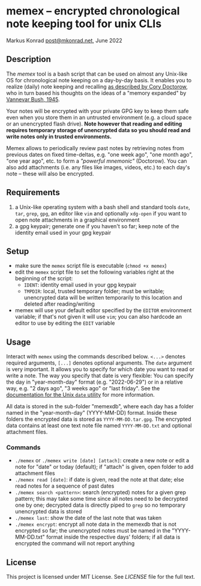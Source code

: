 # memex – encrypted chronological note keeping tool for unix CLIs

Markus Konrad <post@mkonrad.net>, June 2022

## Description

The *memex* tool is a bash script that can be used on almost any Unix-like OS for chronological note keeping on a day-by-day basis. It enables you to realize (daily) note keeping and recalling [as described by Cory Doctorow](https://doctorow.medium.com/the-memex-method-238c71f2fb46), who in turn based his thoughts on the ideas of a "memory expanded" by [Vannevar Bush, 1945](https://www.w3.org/History/1945/vbush/).

Your notes will be encrypted with your private GPG key to keep them safe even when you store them in an untrusted environment (e.g. a cloud space or an unencrypted flash drive). **Note however that reading and editing requires temporary storage of unencrypted data so you should read and write notes only in trusted environments.**

Memex allows to periodically review past notes by retrieving notes from previous dates on fixed time-deltas, e.g. "one week ago", "one month ago", "one year ago", etc. to form a *"powerful mnemonic"* (Doctorow). You can also add attachments (i.e. any files like images, videos, etc.) to each day's note – these will also be encrypted.

## Requirements

1. a Unix-like operating system with a bash shell and standard tools `date`, `tar`, `grep`, `gpg`, an editor like `vim` and optionally `xdg-open` if you want to open note attachments in a graphical environment
2. a gpg keypair; generate one if you haven't so far; keep note of the identity email used in your gpg keypair

## Setup

- make sure the `memex` script file is executable (`chmod +x memex`)
- edit the `memex` script file to set the following variables right at the beginning of the script:
  - `IDENT`: identity email used in your gpg keypair
  - `TMPDIR`: local, trusted temporary folder; must be writable; unencrypted data will be written temporarily to this location and deleted after reading/writing
- memex will use your default editor specified by the `EDITOR` environment variable; if that's not given it will use `vim`; you can also hardcode an editor to use by editing the `EDIT` variable

## Usage

Interact with `memex` using the commands described below. `<...>` denotes required arguments, `[...]`  denotes optional arguments. The `date` argument is very important. It allows you to specify for which date you want to read or write a note. The way you specify that date is very flexible: You can specify the day in "year-month-day" format (e.g. "2022-06-29") or in a relative way, e.g. "2 days ago", "3 weeks ago" or "last friday". See the [documentation for the Unix `date` utility](https://www.gnu.org/software/coreutils/manual/html_node/Date-input-formats.html) for more information.

All data is stored in the sub-folder "memexdb", where each day has a folder named in the "year-month-day" (YYYY-MM-DD) format. Inside these folders the encrypted data is stored as `YYYY-MM-DD.tar.gpg`. The encrypted data contains at least one text note file named `YYYY-MM-DD.txt` and optional attachment files.

### Commands

- `./memex` or `./memex write [date] [attach]`: create a new note or edit a note for "date" or today (default); if "attach" is given, open folder to add attachment files
- `./memex read [date]`: if date is given, read the note at that date; else read notes for a sequence of past dates
- `./memex search <pattern>`: search (encrypted) notes for a given grep pattern; this may take some time since all notes need to be decrypted one by one; decrypted data is directly piped to `grep` so no temporary unencrypted data is stored
- `./memex last`: show the date of the last note that was taken
- `./memex encrypt`: encrypt all note data in the memexdb that is not encrypted so far; the unencrypted notes must be named in the "YYYY-MM-DD.txt" format inside the respective days' folders; if all data is encrypted the command will not report anything

## License

This project is licensed under MIT License. See *LICENSE* file for the full text.

